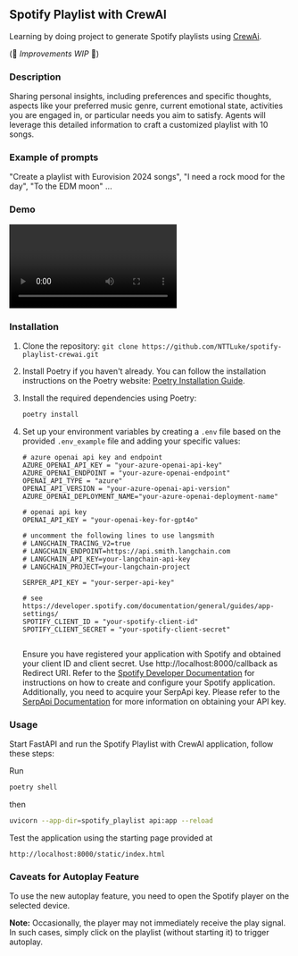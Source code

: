 ## Spotify Playlist with CrewAI

Learning by doing project to generate Spotify playlists using [CrewAi](https://github.com/joaomdmoura/crewAI).

(🥸 _Improvements WIP_ 🥸)

### Description

Sharing personal insights, including preferences and specific thoughts, aspects like your preferred music genre, current emotional state, activities you are engaged in, or particular needs you aim to satisfy.
Agents will leverage this detailed information to craft a customized playlist with 10 songs.

### Example of prompts

"Create a playlist with Eurovision 2024 songs", "I need a rock mood for the day", "To the EDM moon" ...

### Demo

[<video/>](https://github.com/NTTLuke/spotify-playlist-crewai/assets/1864745/2e4b9e2b-9c3e-4b7b-acef-fb162c1df4c7)

### Installation

1. Clone the repository: `git clone https://github.com/NTTLuke/spotify-playlist-crewai.git`
2. Install Poetry if you haven't already. You can follow the installation instructions on the Poetry website: [Poetry Installation Guide](https://python-poetry.org/docs/#installation).
3. Install the required dependencies using Poetry:
   ```bash
   poetry install
   ```
4. Set up your environment variables by creating a `.env` file based on the provided `.env_example` file and adding your specific values:

   ```plaintext
   # azure openai api key and endpoint
   AZURE_OPENAI_API_KEY = "your-azure-openai-api-key"
   AZURE_OPENAI_ENDPOINT = "your-azure-openai-endpoint"
   OPENAI_API_TYPE = "azure"
   OPENAI_API_VERSION = "your-azure-openai-api-version"
   AZURE_OPENAI_DEPLOYMENT_NAME="your-azure-openai-deployment-name"

   # openai api key
   OPENAI_API_KEY = "your-openai-key-for-gpt4o"

   # uncomment the following lines to use langsmith
   # LANGCHAIN_TRACING_V2=true
   # LANGCHAIN_ENDPOINT=https://api.smith.langchain.com
   # LANGCHAIN_API_KEY=your-langchain-api-key
   # LANGCHAIN_PROJECT=your-langchain-project

   SERPER_API_KEY = "your-serper-api-key"

   # see https://developer.spotify.com/documentation/general/guides/app-settings/
   SPOTIFY_CLIENT_ID = "your-spotify-client-id"
   SPOTIFY_CLIENT_SECRET = "your-spotify-client-secret"


   ```

   Ensure you have registered your application with Spotify and obtained your client ID and client secret. Use http://localhost:8000/callback as Redirect URI. Refer to the [Spotify Developer Documentation](https://developer.spotify.com/documentation/general/guides/app-settings/) for instructions on how to create and configure your Spotify application. Additionally, you need to acquire your SerpApi key. Please refer to the [SerpApi Documentation](https://serpapi.com/) for more information on obtaining your API key.

### Usage

Start FastAPI and run the Spotify Playlist with CrewAI application, follow these steps:

Run

```bash
poetry shell
```

then

```bash
uvicorn --app-dir=spotify_playlist api:app --reload
```

Test the application using the starting page provided at

```
http://localhost:8000/static/index.html
```

### Caveats for Autoplay Feature

To use the new autoplay feature, you need to open the Spotify player on the selected device.

**Note:** Occasionally, the player may not immediately receive the play signal. In such cases, simply click on the playlist (without starting it) to trigger autoplay.
